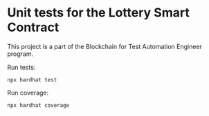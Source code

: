 # Unit tests for the Lottery Smart Contract

This project is a part of the Blockchain for Test Automation Engineer program.

Run tests:

```shell
npx hardhat test
```

Run coverage:

```shell
npx hardhat coverage
```